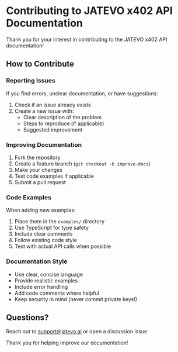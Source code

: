 # Contributing to JATEVO x402 API Documentation

Thank you for your interest in contributing to the JATEVO x402 API documentation!

## How to Contribute

### Reporting Issues

If you find errors, unclear documentation, or have suggestions:

1. Check if an issue already exists
2. Create a new issue with:
   - Clear description of the problem
   - Steps to reproduce (if applicable)
   - Suggested improvement

### Improving Documentation

1. Fork the repository
2. Create a feature branch (`git checkout -b improve-docs`)
3. Make your changes
4. Test code examples if applicable
5. Submit a pull request

### Code Examples

When adding new examples:

1. Place them in the `examples/` directory
2. Use TypeScript for type safety
3. Include clear comments
4. Follow existing code style
5. Test with actual API calls when possible

### Documentation Style

- Use clear, concise language
- Provide realistic examples
- Include error handling
- Add code comments where helpful
- Keep security in mind (never commit private keys!)

## Questions?

Reach out to support@jatevo.ai or open a discussion issue.

Thank you for helping improve our documentation!

